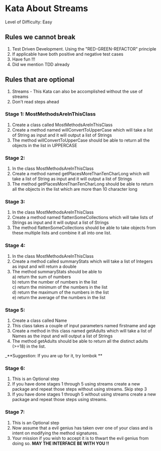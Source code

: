 # Kata About Streams

Level of Difficulty: Easy

## Rules we cannot break
1) Test Driven Development. Using the "RED-GREEN-REFACTOR" principle
2) If applicable have both positive and negative test cases
3) Have fun !!!
4) Did we mention TDD already

## Rules that are optional
1) Streams - This Kata can also be accomplished without the use of streams
2) Don't read steps ahead

### Stage 1: MostMethodsAreInThisClass
1) Create a class called MostMethodsAreInThisClass
2) Create a method named willConvertToUpperCase which will take a list of String as input and it will 
output a list of Strings
3) The method willConvertToUpperCase should be able to return all the objects in the list in UPPERCASE

### Stage 2: 
1) In the class MostMethodsAreInThisClass
2) Create a method named getPlacesMoreThanTenCharLong which will take a list of String as input and it 
will output a list of Strings 
3) The method getPlacesMoreThanTenCharLong should be able to return all the objects in the list which are more than 
10 character long

### Stage 3: 
1) In the class MostMethodsAreInThisClass
2) Create a method named flattenSomeCollections which will take lists of Strings as input and it 
   will output a list of Strings
3) The method flattenSomeCollections should be able to take objects from these multiple lists and combine it all into 
one list.

### Stage 4:
1) In the class MostMethodsAreInThisClass
2) Create a method called summaryStats which will take a list of Integers as input and will return 
a double
3) The method summaryStats should be able to                                                                         
    a) return the sum of numbers                                                                         
    b) return the number of numbers in the list                                                                         
    c) return the minimum of the numbers in the list                                                                         
    d) return the maximum of the numbers in the list                                                                         
    e) return the average of the numbers in the list

### Stage 5:
1) Create a class called Name
2) This class takes a couple of input parameters named firstname and age
3) Create a method in this class named getAdults which will take a list of Names as the input and will output a list 
of Strings
4) The method getAdults should be able to return all the distinct adults (>=18) in the list.

_**Suggestion: If you are up for it, try lombok **
  
 ### Stage 6: 
 1) This is an Optional step
 2) If you have done stages 1 through 5 using streams create a new package and repeat those steps without using 
 streams. Skip step 3
 3) If you have done stages 1 through 5 without using streams create a new package and repeat those steps using 
 streams.

 ### Stage 7: 
 1) This is an Optional step
 2) Now assume that a evil genius has taken over one of your class and is intent on modifying the method signatures.
 3) Your mission if you wish to accept it is to thwart the evil genius from doing so. 
 **MAY THE INTERFACE BE WITH YOU !!**
